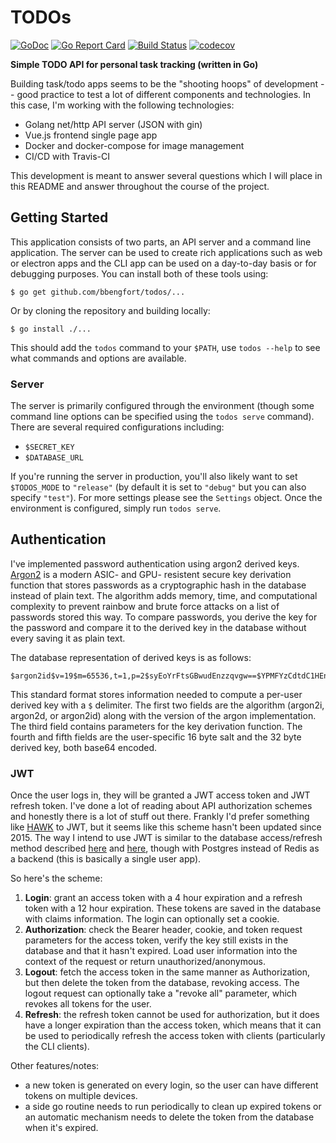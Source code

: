 # TODOs

[![GoDoc](https://godoc.org/github.com/bbengfort/todos?status.svg)](https://godoc.org/github.com/bbengfort/todos)
[![Go Report Card](https://goreportcard.com/badge/github.com/bbengfort/todos)](https://goreportcard.com/report/github.com/bbengfort/todos)
[![Build Status](https://travis-ci.com/bbengfort/todos.svg?branch=master)](https://travis-ci.com/bbengfort/todos)
[![codecov](https://codecov.io/gh/bbengfort/todos/branch/master/graph/badge.svg)](https://codecov.io/gh/bbengfort/todos)


**Simple TODO API for personal task tracking (written in Go)**

Building task/todo apps seems to be the "shooting hoops" of development -- good practice to test a lot of different components and technologies. In this case, I'm working with the following technologies:

- Golang net/http API server (JSON with gin)
- Vue.js frontend single page app
- Docker and docker-compose for image management
- CI/CD with Travis-CI

This development is meant to answer several questions which I will place in this README and answer throughout the course of the project.

## Getting Started

This application consists of two parts, an API server and a command line application. The server can be used to create rich applications such as web or electron apps and the CLI app can be used on a day-to-day basis or for debugging purposes. You can install both of these tools using:

```
$ go get github.com/bbengfort/todos/...
```

Or by cloning the repository and building locally:

```
$ go install ./...
```

This should add the `todos` command to your `$PATH`, use `todos --help` to see what commands and options are available.

### Server

The server is primarily configured through the environment (though some command line options can be specified using the `todos serve` command). There are several required configurations including:

- `$SECRET_KEY`
- `$DATABASE_URL`

If you're running the server in production, you'll also likely want to set `$TODOS_MODE` to `"release"` (by default it is set to `"debug"` but you can also specify `"test"`). For more settings please see the `Settings` object. Once the environment is configured, simply run `todos serve`.

## Authentication

I've implemented password authentication using argon2 derived keys. [Argon2](https://cryptobook.nakov.com/mac-and-key-derivation/argon2) is a modern ASIC- and GPU- resistent secure key derivation function that stores passwords as a cryptographic hash in the database instead of plain text. The algorithm adds memory, time, and computational complexity to prevent rainbow and brute force attacks on a list of passwords stored this way. To compare passwords, you derive the key for the password and compare it to the derived key in the database without every saving it as plain text.

The database representation of derived keys is as follows:

```
$argon2id$v=19$m=65536,t=1,p=2$syEoYrFtsGBwudEnzzqvgw==$YPMFYzCdtdC1HEnQrxZlAj/Jl7HWLdqxcKqf7W4Om9w=
```

This standard format stores information needed to compute a per-user derived key with a `$` delimiter. The first two fields are the algorithm (argon2i, argon2d, or argon2id) along with the version of the argon implementation. The third field contains parameters for the key derivation function. The fourth and fifth fields are the user-specific 16 byte salt and the 32 byte derived key, both base64 encoded.

### JWT

Once the user logs in, they will be granted a JWT access token and JWT refresh token. I've done a lot of reading about API authorization schemes and honestly there is a lot of stuff out there. Frankly I'd prefer something like [HAWK](https://chrisdecairos.ca/api-key-authentication-using-hawk/) to JWT, but it seems like this scheme hasn't been updated since 2015. The way I intend to use JWT is similar to the database access/refresh method described [here](https://www.cloudjourney.io/articles/security/jwt_in_golang-su/) and [here](https://www.sohamkamani.com/golang/2019-01-01-jwt-authentication/), though with Postgres instead of Redis as a backend (this is basically a single user app).

So here's the scheme:

1. **Login**: grant an access token with a 4 hour expiration and a refresh token with a 12 hour expiration. These tokens are saved in the database with claims information. The login can optionally set a cookie.
2. **Authorization**: check the Bearer header, cookie, and token request parameters for the access token, verify the key still exists in the database and that it hasn't expired. Load user information into the context of the request or return unauthorized/anonymous.
3. **Logout**: fetch the access token in the same manner as Authorization, but then delete the token from the database, revoking access. The logout request can optionally take a "revoke all" parameter, which revokes all tokens for the user.
4. **Refresh**: the refresh token cannot be used for authorization, but it does have a longer expiration than the access token, which means that it can be used to periodically refresh the access token with clients (particularly the CLI clients).

Other features/notes:

- a new token is generated on every login, so the user can have different tokens on multiple devices.
- a side go routine needs to run periodically to clean up expired tokens or an automatic mechanism needs to delete the token from the database when it's expired.
